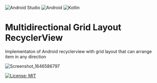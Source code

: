 ![Android Studio](https://img.shields.io/badge/Android%20Studio-3DDC84.svg?style=for-the-badge&logo=android-studio&logoColor=white) ![Android](https://img.shields.io/badge/Android-3DDC84?style=for-the-badge&logo=android&logoColor=white) ![Kotlin](https://img.shields.io/badge/kotlin-%230095D5.svg?style=for-the-badge&logo=kotlin&logoColor=white) 

# Multidirectional Grid Layout RecyclerView
Implementaton of Android recyclerview with grid layout that can arrange item in any direction



![Screenshot_1646586797](https://user-images.githubusercontent.com/6895961/156934039-47844eae-ea40-476a-85ec-c2de38e55261.png)

[![License: MIT](https://img.shields.io/badge/License-MIT-yellow.svg)](https://opensource.org/licenses/MIT)
